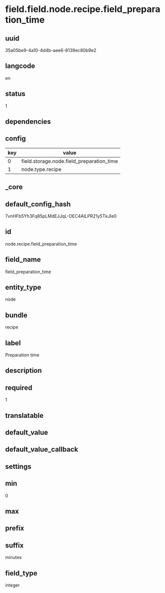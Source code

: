 # field.field.node.recipe.field_preparation_time

## uuid
35a05be9-4a10-4d4b-aee6-8139ec80b9e2

## langcode
en

## status
1

## dependencies

## config
|key|value|
|-|-|
|0|field.storage.node.field_preparation_time|
|1|node.type.recipe|


## _core

## default_config_hash
7vnHFb5Yh3Fq85pLMdEJJqL-OEC4AlLPR21y5TkJIe0

## id
node.recipe.field_preparation_time

## field_name
field_preparation_time

## entity_type
node

## bundle
recipe

## label
Preparation time

## description


## required
1

## translatable


## default_value


## default_value_callback


## settings

## min
0

## max


## prefix


## suffix
 minutes

## field_type
integer
